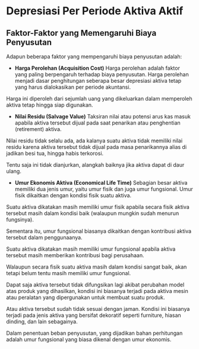 # Depresiasi Per Periode Aktiva Aktif <br>
## Faktor-Faktor yang Memengaruhi Biaya Penyusutan <br>
Adapun beberapa faktor yang mempengaruhi biaya penyusutan adalah:

- **Harga Perolehan (Acquisition Cost)**
Harga perolehan adalah faktor yang paling berpengaruh terhadap biaya penyusutan. Harga perolehan menjadi dasar penghitungan seberapa besar depresiasi  aktiva tetap yang harus dialokasikan per periode akuntansi.

Harga ini diperoleh dari sejumlah uang yang dikeluarkan dalam memperoleh aktiva tetap hingga siap digunakan.

- **Nilai Residu (Salvage Value)**
Taksiran nilai atau potensi arus kas masuk apabila aktiva tersebut dijual pada saat penarikan atau penghentian (retirement) aktiva.

Nilai residu tidak selalu ada, ada kalanya suatu aktiva tidak memiliki nilai residu karena aktiva tersebut tidak dijual pada masa penarikannya alias di jadikan besi tua, hingga habis terkorosi.

Tentu saja ini tidak dianjurkan, alangkah baiknya jika aktiva dapat di daur ulang.

- **Umur Ekonomis Aktiva (Economical Life Time)**
Sebagian besar aktiva memiliki dua jenis umur, yaitu umur fisik dan juga umur fungsional. Umur fisik dikaitkan dengan kondisi fisik suatu aktiva.

Suatu aktiva dikatakan masih memiliki umur fisik apabila secara fisik aktiva tersebut masih dalam kondisi baik (walaupun mungkin sudah menurun fungsinya).

Sementara itu, umur fungsional biasanya dikaitkan dengan kontribusi aktiva tersebut dalam penggunaanya.

Suatu aktiva dikatakan masih memiliki umur fungsional apabila aktiva tersebut masih memberikan kontribusi bagi perusahaan.

Walaupun secara fisik suatu aktiva masih dalam kondisi sangat baik, akan tetapi belum tentu masih memiliki umur fungsional.

Dapat saja aktiva tersebut tidak difungsikan lagi akibat perubahan model atas produk yang dihasilkan, kondisi ini biasanya terjadi pada aktiva mesin atau peralatan yang dipergunakan untuk membuat suatu produk.

Atau aktiva tersebut sudah tidak sesuai dengan jaman. Kondisi ini biasanya terjadi pada jenis aktiva yang bersifat dekoratif seperti furniture, hiasan dinding, dan lain sebagainya.

Dalam penentuan beban penyusutan, yang dijadikan bahan perhitungan adalah umur fungsional yang biasa dikenal dengan umur ekonomis.
